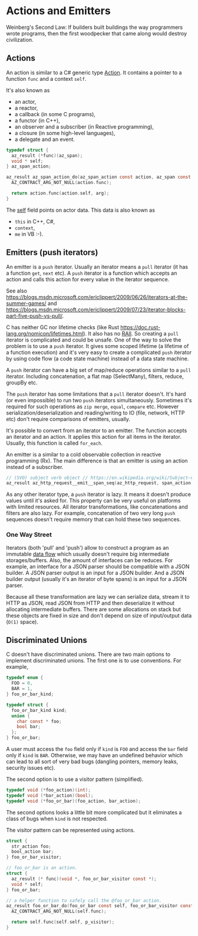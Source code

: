 # Actions and Emitters

Weinberg's Second Law: If builders built buildings the way programmers wrote programs,
then the first woodpecker that came along would destroy civilization.

## Actions

An action is similar to a C# generic type [Action](https://docs.microsoft.com/en-us/dotnet/api/system.action-1?view=netframework-4.8). It contains a pointer to a function `func` and a context `self`.

It's also known as

- an actor,
- a reactor,
- a callback (in some C programs),
- a functor (in C++),
- an observer and a subscriber (in Reactive programming),
- a closure (in some high-level languages),
- a delegate and an event.

```c
typedef struct {
  az_result (*func)(az_span);
  void * self;
} az_span_action;

az_result az_span_action_do(az_span_action const action, az_span const arg) {
  AZ_CONTRACT_ARG_NOT_NULL(action.func);

  return action.func(action.self, arg);
}
```

The [self](https://en.wikipedia.org/wiki/This_%28computer_programming%29) field points on actor data.
This data is also known as

- `this` in C++, C#,
- `context`,
- `me` in VB :-).

## Emitters (push iterators)

An emitter is a `push` iterator. Usually an iterator means a `pull` iterator (it has a function `get`, `next` etc).
A `push` iterator is a function which accepts an action and calls this action for every value in the iterator sequence.

See also https://blogs.msdn.microsoft.com/ericlippert/2009/06/26/iterators-at-the-summer-games/ and
https://blogs.msdn.microsoft.com/ericlippert/2009/07/23/iterator-blocks-part-five-push-vs-pull/.

C has neither GC nor lifetime checks (like Rust https://doc.rust-lang.org/nomicon/lifetimes.html). It also has no
[RAII](https://en.wikipedia.org/wiki/Resource_acquisition_is_initialization).
So creating a `pull` iterator is complicated and could be unsafe.
One of the way to solve the problem is to use a `push` iterator.
It gives some scoped lifetime (a lifetime of a function execution) and it's very easy to create
a complicated `push` iterator by using code flow (a code state machine) instead of a data state machine.

A `push` iterator can have a big set of map/reduce operations similar to a `pull` iterator.
Including concatenation, a flat map (SelectMany), filters, reduce, groupBy etc.

The `push` iterator has some limitations that a `pull` iterator doesn't. It's hard (or even impossible)
to run two `push` iterators simultaneously. Sometimes it's required for such operations as
`zip merge`, `equal`, `compare` etc. However serialization/deserialization and reading/writing
to IO (file, network, HTTP etc) don't require comparisons of emitters, usually.

It's possible to convert from an iterator to an emitter. The function accepts an iterator and an action. It applies this action for all items in the iterator. Usually, this function is called `for_each`.

An emitter is a similar to a cold observable collection in reactive programming (Rx). The main difference is that an emitter is using an action instead of a subscriber.

```c
// (SVO) subject verb object // https://en.wikipedia.org/wiki/Subject–verb–object
az_result az_http_request__emit__span_seq(az_http_request, span_action);
```

As any other iterator type, a `push` iterator is lazy. It means it doesn't produce values until it's asked for. This property can be very useful on platforms with limited resources. All iterator transformations, like concatenations
and filters are also lazy. For example, concatenation of two very long `push` sequences doesn't require memory that can hold these two sequences.

### One Way Street

Iterators (both 'pull' and 'push') allow to construct a program as an immutable
[data flow](https://en.wikipedia.org/wiki/Dataflow) which usually doesn't require big intermediate storages/buffers.
Also, the amount of interfaces can be reduces. For example, an interface for a JSON parser should be compatible
with a JSON builder. A JSON parser output is an input for a JSON builder. And a JSON builder output
(usually it's an iterator of byte spans) is an input for a JSON parser.

Because all these transformation are lazy we can serialize data, stream it to HTTP as JSON, read JSON from HTTP
and then deserialize it without allocating intermediate buffers.
There are some allocations on stack but these objects are fixed in size and don't depend on size of input/output data
(`O(1)` space).

## Discriminated Unions

C doesn't have discriminated unions. There are two main options to implement discriminated unions.
The first one is to use conventions. For example,

```c
typedef enum {
  FOO = 0,
  BAR = 1,
} foo_or_bar_kind;

typedef struct {
  foo_or_bar_kind kind;
  union {
    char const * foo;
    bool bar;
  };
} foo_or_bar;
```

A user must access the `foo` field only if `kind` is `FOO` and access the `bar` field only if `kind` is `BAR`.
Otherwise, we may have an undefined behavior which can lead to all sort of very bad bugs (dangling pointers,
memory leaks, security issues etc).

The second option is to use a visitor pattern (simplified).

```c
typedef void (*foo_action)(int);
typedef void (*bar_action)(bool);
typedef void (*foo_or_bar)(foo_action, bar_action);
```

The second options looks a little bit more complicated but it eliminates a class of bugs when `kind` is not respected.

The visitor pattern can be represented using actions.

```c
struct {
  str_action foo;
  bool_action bar;
} foo_or_bar_visitor;

// foo_or_bar is an action.
struct {
  az_result (* func)(void *, foo_or_bar_visitor const *);
  void * self;
} foo_or_bar;

// a helper function to safely call the @foo_or_bar action.
az_result foo_or_bar_do(foo_or_bar const self, foo_or_bar_visitor const * p_visitor) {
  AZ_CONTRACT_ARG_NOT_NULL(self.func);

  return self.func(self.self, p_visitor);
}
```
